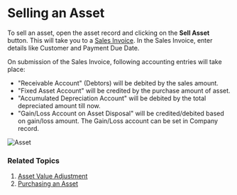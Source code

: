 <!-- add breadcrumbs -->
# Selling an Asset

To sell an asset, open the asset record and clicking on the **Sell Asset** button. This will take you to a [Sales Invoice](/docs/v12/user/manual/en/accounts/sales-invoice). In the Sales Invoice, enter details like Customer and Payment Due Date.

On submission of the Sales Invoice, following accounting entries will take place:

- "Receivable Account" (Debtors) will be debited by the sales amount.
- "Fixed Asset Account" will be credited by the purchase amount of asset.
- "Accumulated Depreciation Account" will be debited by the total depreciated amount till now.
- "Gain/Loss Account on Asset Disposal" will be credited/debited based on gain/loss amount. The Gain/Loss account can be set in Company record.

<img class="screenshot" alt="Asset" src="{{docs_base_url}}/assets/img/asset/asset-sales.png">

### Related Topics
1. [Asset Value Adjustment](/docs/v12/user/manual/en/asset/asset-value-adjustment)
1. [Purchasing an Asset](/docs/v12/user/manual/en/asset/purchasing-an-asset)
